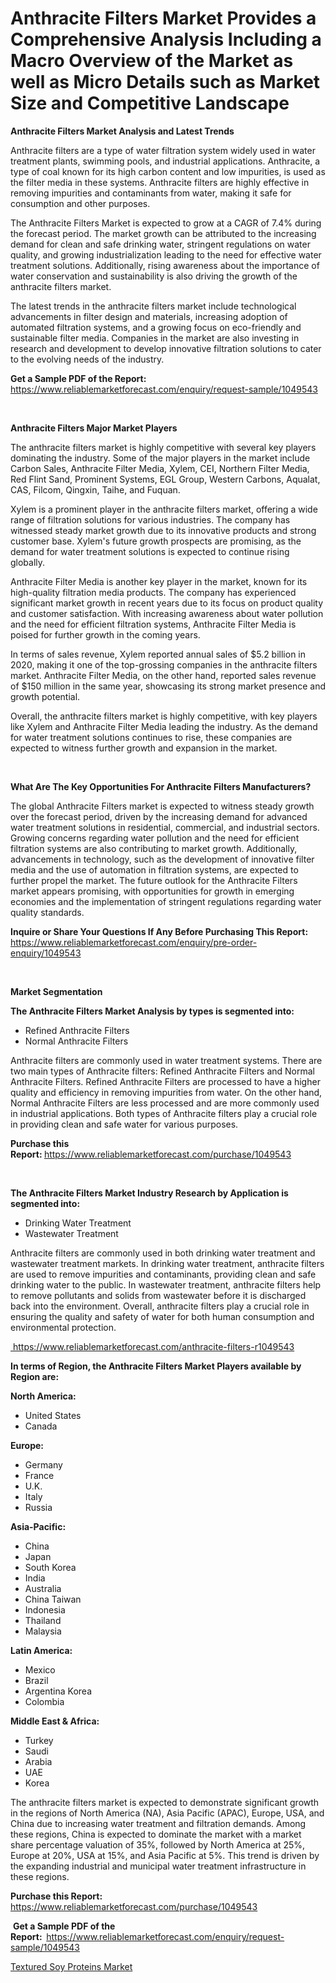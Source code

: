 <p><h1>Anthracite Filters Market Provides a Comprehensive Analysis Including a Macro Overview of the Market as well as Micro Details such as Market Size and Competitive Landscape</h1></p><p><strong>Anthracite Filters Market Analysis and Latest Trends</strong></p>
<p><p>Anthracite filters are a type of water filtration system widely used in water treatment plants, swimming pools, and industrial applications. Anthracite, a type of coal known for its high carbon content and low impurities, is used as the filter media in these systems. Anthracite filters are highly effective in removing impurities and contaminants from water, making it safe for consumption and other purposes.</p><p>The Anthracite Filters Market is expected to grow at a CAGR of 7.4% during the forecast period. The market growth can be attributed to the increasing demand for clean and safe drinking water, stringent regulations on water quality, and growing industrialization leading to the need for effective water treatment solutions. Additionally, rising awareness about the importance of water conservation and sustainability is also driving the growth of the anthracite filters market.</p><p>The latest trends in the anthracite filters market include technological advancements in filter design and materials, increasing adoption of automated filtration systems, and a growing focus on eco-friendly and sustainable filter media. Companies in the market are also investing in research and development to develop innovative filtration solutions to cater to the evolving needs of the industry.</p></p>
<p><strong>Get a Sample PDF of the Report:&nbsp;</strong> <a href="https://www.reliablemarketforecast.com/enquiry/request-sample/1049543">https://www.reliablemarketforecast.com/enquiry/request-sample/1049543</a></p>
<p>&nbsp;</p>
<p><strong>Anthracite Filters Major Market Players</strong></p>
<p><p>The anthracite filters market is highly competitive with several key players dominating the industry. Some of the major players in the market include Carbon Sales, Anthracite Filter Media, Xylem, CEI, Northern Filter Media, Red Flint Sand, Prominent Systems, EGL Group, Western Carbons, Aqualat, CAS, Filcom, Qingxin, Taihe, and Fuquan.</p><p>Xylem is a prominent player in the anthracite filters market, offering a wide range of filtration solutions for various industries. The company has witnessed steady market growth due to its innovative products and strong customer base. Xylem's future growth prospects are promising, as the demand for water treatment solutions is expected to continue rising globally.</p><p>Anthracite Filter Media is another key player in the market, known for its high-quality filtration media products. The company has experienced significant market growth in recent years due to its focus on product quality and customer satisfaction. With increasing awareness about water pollution and the need for efficient filtration systems, Anthracite Filter Media is poised for further growth in the coming years.</p><p>In terms of sales revenue, Xylem reported annual sales of $5.2 billion in 2020, making it one of the top-grossing companies in the anthracite filters market. Anthracite Filter Media, on the other hand, reported sales revenue of $150 million in the same year, showcasing its strong market presence and growth potential.</p><p>Overall, the anthracite filters market is highly competitive, with key players like Xylem and Anthracite Filter Media leading the industry. As the demand for water treatment solutions continues to rise, these companies are expected to witness further growth and expansion in the market.</p></p>
<p>&nbsp;</p>
<p><strong>What Are The Key Opportunities For Anthracite Filters Manufacturers?</strong></p>
<p><p>The global Anthracite Filters market is expected to witness steady growth over the forecast period, driven by the increasing demand for advanced water treatment solutions in residential, commercial, and industrial sectors. Growing concerns regarding water pollution and the need for efficient filtration systems are also contributing to market growth. Additionally, advancements in technology, such as the development of innovative filter media and the use of automation in filtration systems, are expected to further propel the market. The future outlook for the Anthracite Filters market appears promising, with opportunities for growth in emerging economies and the implementation of stringent regulations regarding water quality standards.</p></p>
<p><strong>Inquire or Share Your Questions If Any Before Purchasing This Report:</strong> <a href="https://www.reliablemarketforecast.com/enquiry/pre-order-enquiry/1049543">https://www.reliablemarketforecast.com/enquiry/pre-order-enquiry/1049543</a></p>
<p>&nbsp;</p>
<p><strong>Market Segmentation</strong></p>
<p><strong>The Anthracite Filters Market Analysis by types is segmented into:</strong></p>
<p><ul><li>Refined Anthracite Filters</li><li>Normal Anthracite Filters</li></ul></p>
<p><p>Anthracite filters are commonly used in water treatment systems. There are two main types of Anthracite filters: Refined Anthracite Filters and Normal Anthracite Filters. Refined Anthracite Filters are processed to have a higher quality and efficiency in removing impurities from water. On the other hand, Normal Anthracite Filters are less processed and are more commonly used in industrial applications. Both types of Anthracite filters play a crucial role in providing clean and safe water for various purposes.</p></p>
<p><strong>Purchase this Report:&nbsp;</strong><a href="https://www.reliablemarketforecast.com/purchase/1049543">https://www.reliablemarketforecast.com/purchase/1049543</a></p>
<p>&nbsp;</p>
<p><strong>The Anthracite Filters Market Industry Research by Application is segmented into:</strong></p>
<p><ul><li>Drinking Water Treatment</li><li>Wastewater Treatment</li></ul></p>
<p><p>Anthracite filters are commonly used in both drinking water treatment and wastewater treatment markets. In drinking water treatment, anthracite filters are used to remove impurities and contaminants, providing clean and safe drinking water to the public. In wastewater treatment, anthracite filters help to remove pollutants and solids from wastewater before it is discharged back into the environment. Overall, anthracite filters play a crucial role in ensuring the quality and safety of water for both human consumption and environmental protection.</p></p>
<p><a href="https://www.reliablemarketforecast.com/anthracite-filters-r1049543">&nbsp;https://www.reliablemarketforecast.com/anthracite-filters-r1049543</a></p>
<p><strong>In terms of Region, the Anthracite Filters Market Players available by Region are:</strong></p>
<p>
    <p> <strong> North America: </strong>
        <ul>
            <li>United States</li>
            <li>Canada</li>
        </ul>
        </p> 
    <p> <strong> Europe: </strong>
        <ul>
            <li>Germany</li>
            <li>France</li>
            <li>U.K.</li>
            <li>Italy</li>
            <li>Russia</li>
        </ul>
        </p> 
    <p> <strong> Asia-Pacific: </strong>
        <ul>
            <li>China</li>
            <li>Japan</li>
            <li>South Korea</li>
            <li>India</li>
            <li>Australia</li>
            <li>China Taiwan</li>
            <li>Indonesia</li>
            <li>Thailand</li>
            <li>Malaysia</li>
        </ul>
        </p> 
    <p> <strong> Latin America: </strong>
        <ul>
            <li>Mexico</li>
            <li>Brazil</li>
            <li>Argentina Korea</li>
            <li>Colombia</li>
        </ul>
        </p> 
    <p> <strong> Middle East & Africa: </strong>
        <ul>
            <li>Turkey</li>
            <li>Saudi</li>
            <li>Arabia</li>
            <li>UAE</li>
            <li>Korea</li>
        </ul>
    </p>
    </p>
<p><p>The anthracite filters market is expected to demonstrate significant growth in the regions of North America (NA), Asia Pacific (APAC), Europe, USA, and China due to increasing water treatment and filtration demands. Among these regions, China is expected to dominate the market with a market share percentage valuation of 35%, followed by North America at 25%, Europe at 20%, USA at 15%, and Asia Pacific at 5%. This trend is driven by the expanding industrial and municipal water treatment infrastructure in these regions.</p></p>
<p><strong>Purchase this Report: </strong><a href="https://www.reliablemarketforecast.com/purchase/1049543">https://www.reliablemarketforecast.com/purchase/1049543</a></p>
<p>&nbsp;<strong>Get a Sample PDF of the Report:&nbsp;&nbsp;</strong><a href="https://www.reliablemarketforecast.com/enquiry/request-sample/1049543">https://www.reliablemarketforecast.com/enquiry/request-sample/1049543</a></p>
<p><strong></strong></p>
<p><p><a href="https://view.publitas.com/reportprime-1/textured-soy-proteins-market-research-report-market-forecast-and-growth-prospects-with-a-steady-cagr-of-10-4-from-2024-2031/">Textured Soy Proteins Market</a></p></p>